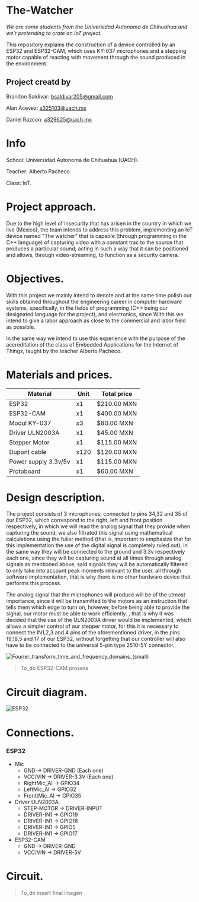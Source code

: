 # The-Watcher
*We are some students from the Universidad Autonoma de Chihuahua and we'r pretending to crate an IoT project.*

This repository explains the construction of a device controlled by an ESP32 and ESP32-CAM, which uses KY-037 microphones and a stepping motor capable of reacting with movement through the sound produced in the environment.

## Project creatd by 
Brandon Saldivar: bsaldivar205@gmail.com 

Alan Acevez: a325103@uach.mx

Daniel Razcon: a329625@uach.mx

# Info 
School: Universidad Autonoma de Chihuahua (UACH).

Teacher: Alberto Pacheco. 

Class: IoT.

# Project approach.
Due to the high level of insecurity that has arisen in the country in which we live (Mexico), the team intends to address this problem, implementing an IoT device named "The watcher" that is capable (through programming in the C++ language) of capturing video with a constant trac to the source that produces a particular sound, acting in such a way that it can be positioned and allows, through video-streaming, to function as a security camera.

# Objectives.
With this project we mainly intend to denote and at the same time polish our skills obtained throughout the engineering career in computer hardware systems, specifically, in the fields of programming (C++ being our designated language for the project), and electronics, since With this we intend to give a labor approach as close to the commercial and labor field as possible.

In the same way we intend to use this experience with the purpose of the accreditation of the class of Embedded Applications for the Internet of Things, taught by the teacher Alberto Pacheco.

# Materials and prices.

|Material | Unit | Total price|
| ------------- | ------------- |------------- |
| ESP32 | x1 | $210.00 MXN |
| ESP32-CAM | x1 | $400.00 MXN |
| Modul KY-037 | x3 | $80.00 MXN |
| Driver ULN2003A | x1 | $45.00 MXN |
| Stepper Motor | x1 | $115.00 MXN |
| Dupont cable | x120 | $120.00 MXN |
| Power supply 3.3v/5v | x1 | $115.00 MXN |
| Protoboard | x1 | $60.00 MXN |

# Design description.
The project consists of 3 microphones, connected to pins 34,32 and 35 of our ESP32, which correspond to the right, left and front position respectively, in which we will read the analog signal that they provide when capturing the sound, we also filtrated this signal using mathematical calculations  using the fulier method  (that is, important to emphasize that for this implementation the use of the digital signal is completely ruled out), in the same way they will be connected to the ground and 3.3v respectively each one, since they will be capturing sound at all times through analog signals as mentioned above, said signals they will be automatically filtered to only take into account peak moments relevant to the user, all through software implementation, that is why there is no other hardware device that performs this process.

The analog signal that the microphones will produce will be of the utmost importance, since it will be transmitted to the motors as an instruction that tells them which edge to turn on, however, before being able to provide the signal, our motor must be able to work efficiently. , that is why it was decided that the use of the ULN2003A driver would be implemented, which allows a simpler control of our stepper motor, for this it is necessary to connect the IN1,2,3 and 4 pins of the aforementioned driver, in the pins 19,18,5 and 17 of our ESP32, without forgetting that our controller will also have to be connected to the universal 5-pin type 2510-5Y connector.

![Fourier_transform_time_and_frequency_domains_(small)](https://user-images.githubusercontent.com/67432471/170385025-44599dc4-c1c9-4563-8042-26851838416f.gif)


> To_do ESP32-CAM prosess

# Circuit diagram.
![ESP32](https://user-images.githubusercontent.com/67432471/170351324-a596b985-019b-4528-8f56-dde1829b67d1.png)


# Connections.
### ESP32
- Mic 
  - GND            ->  DRIVER-GND (Each one)
  - VCC/VIN        ->  DRIVER-3.3V (Each one)
  - RightMic_AI    ->  GPIO34
  - LeftMic_AI     ->  GPIO32
  - FronttMic_AI   ->  GPIO35
- Driver ULN2003A
  - STEP-MOTOR     -> DRIVER-INPUT
  - DRIVER-IN1     -> GPIO19
  - DRIVER-IN1     -> GPIO18
  - DRIVER-IN1     -> GPIO5
  - DRIVER-IN1     -> GPIO17
- ESP32-CAM
  - GND            ->  DRIVER-GND
  - VCC/VIN        ->  DRIVER-5V

# Circuit. 
> To_do insert final imagen 

